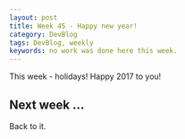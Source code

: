 ```yaml
---
layout: post
title: Week 45 - Happy new year!
category: DevBlog
tags: DevBlog, weekly
keywords: no work was done here this week.
---
```


This week - holidays! Happy 2017 to you!

## Next week ...

Back to it.



